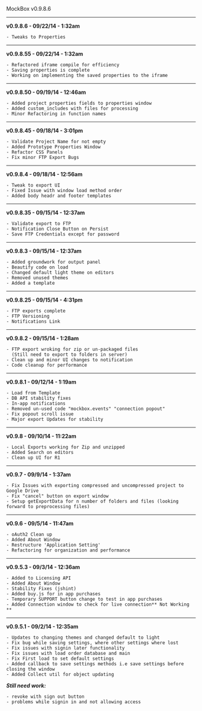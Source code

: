 MockBox v0.9.8.6

---------------------------------------
**v0.9.8.6 - 09/22/14 - 1:32am**


```
- Tweaks to Properties

```
---------------------------------------
**v0.9.8.55 - 09/22/14 - 1:32am**


```
- Refactored iframe compile for efficiency
- Saving properties is complete
- Working on implementing the saved properties to the iframe

```
---------------------------------------
**v0.9.8.50 - 09/19/14 - 12:46am**


```
- Added project properties fields to properties window
- Added custom_includes with files for processing
- Minor Refactoring in function names

```
---------------------------------------
**v0.9.8.45 - 09/18/14 - 3:01pm**


```
- Validate Project Name for not empty
- Added Prototype Properties Window
- Refactor CSS Panels
- Fix minor FTP Export Bugs

```
---------------------------------------
**v0.9.8.4 - 09/18/14 - 12:56am**


```
- Tweak to export UI
- Fixed Issue with window load method order
- Added body headr and footer templates

```
---------------------------------------
**v0.9.8.35 - 09/15/14 - 12:37am**


```
- Validate export to FTP
- Notification Close Button on Persist
- Save FTP Credentials except for password

```
---------------------------------------
**v0.9.8.3 - 09/15/14 - 12:37am**


```
- Added groundwork for output panel
- Beautify code on load
- Changed default light theme on editors
- Removed unused themes
- Added a template

```
---------------------------------------
**v0.9.8.25 - 09/15/14 - 4:31pm**


```
- FTP exports complete
- FTP Versioning
- Notifications Link
```
---------------------------------------
**v0.9.8.2 - 09/15/14 - 1:28am**


```
- FTP export wroking for zip or un-packaged files
  (Still need to export to folders in server)
- Clean up and minor UI changes to notification
- Code cleanup for performance
```
---------------------------------------
**v0.9.8.1 - 09/12/14 - 1:19am**


```
- Load from Template
- DB API stability fixes
- In-app notifications
- Removed un-used code "mockbox.events" "connection popout"
- Fix popout scroll issue
- Major export Updates for stability
```
---------------------------------------
**v0.9.8 - 09/10/14 - 11:22am**


```
- Local Exports working for Zip and unzipped
- Added Search on editors
- Clean up UI for R1
```
---------------------------------------
**v0.9.7 - 09/9/14 - 1:37am**


```
- Fix Issues with exporting compressed and uncompressed project to Google Drive
- Fix "cancel" button on export window
- Setup getExportData for n number of folders and files (looking forward to preprocessing files)
```
---------------------------------------
**v0.9.6 - 09/5/14 - 11:47am**


```
- oAuth2 Clean up
- Added About Window
- Restructure 'Application Setting'
- Refactoring for organization and performance
```
---------------------------------------
**v0.9.5.3 - 09/3/14 - 12:36am**


```
- Added to Licensing API
- Added About Window
- Stability Fixes (jshint)
- Added buy.js for in app purchases
- Temporary SUPPORT button change to test in app purchases
- Added Connection window to check for live connection** Not Working **
```

---------------------------------------
**v0.9.5.1 - 09/2/14 - 12:35am**


```
- Updates to changing themes and changed default to light
- Fix bug while saving settings, where other settings where lost
- Fix issues with signin later functionality
- Fix issues with load order database and main
- Fix First load to set default settings
- Added callback to save settings methods i.e save settings before closing the window
- Added Collect util for object updating
```
***Still need work:*** 
```
- revoke with sign out button
- problems while signin in and not allowing access
```
